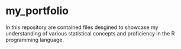 # my_portfolio
In this repository are contained files desgined to showcase my understanding of various statistical concepts and proficiency in the R programming language.
